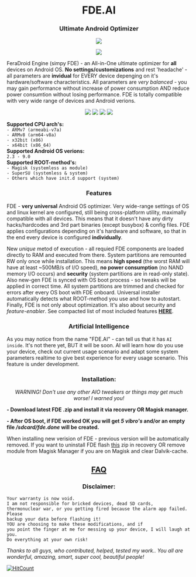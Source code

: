 <h1 align="center">FDE.AI</h1>
<h3 align="center"><strong>Ultimate Android Optimizer</strong></h3>
<p align="center"><img src="https://raw.githubusercontent.com/feravolt/FeraDroid-Engine/master/screenshot.png"></p>
<p align="center"><img src="https://img.shields.io/badge/version-v3.05-blueviolet.svg"></p>
<p>FeraDroid Engine (simpy FDE) - an All-in-One ultimate optimizer for <b>all</b> devices on Android OS. <b>No settings/customizations</b> and rest 'headache' - all parameters are <b>invidual</b> for EVERY device depenging on it's hardware/software characteristics. All parameters are <i>very balanced</i> - you may gain performance without increase of power consumption AND reduce power consumtion without losing performance. FDE is totally compatible with very wide range of devices and Android verions.</p>
<p align="center"><a href="https://forum.xda-developers.com/android/software-hacking/beta-feradroid-engine-v0-19-ultimate-t3284421"><img src="https://img.shields.io/badge/Thread%20at-XDA-orange.svg"></a> <a href="https://4pda.ru/forum/index.php?showtopic=716174"><img src="https://img.shields.io/badge/Thread%20at-4PDA-9cf.svg"></a> <a href="https://www.facebook.com/groups/feralab/"><img src="https://img.shields.io/badge/Group%20on-Facebook-blue.svg"></a> <a href="https://t.me/feralab_xda"><img src="https://img.shields.io/badge/-Telegram%20group-informational.svg"></a></p>
<p><b>Supported CPU arch's:</b><br>
<code>- ARMv7 (armeabi-v7a)</code><br>
<code>- ARMv8 (arm64-v8a)</code><br>
<code>- x32bit (x86)</code><br>
<code>- x64bit (x86_64)</code><br>
<b>Supported Android OS verions:</b><br>
<code>2.3 - 9.0</code><br>
<b>Supported ROOT-method's:</b><br>
<code>- Magisk (systemless as module)</code><br>
<code>- SuperSU (systemless & system)</code><br>
<code>- Others which have init.d support (system)</code><br></p>
<h3 align="center"><strong>Features</strong></h3>
<p>FDE - <b>very universal</b> Android OS optimizer. Very wide-range settings of OS and linux kernel are configured, still being cross-platform utility, maximally compatible with all devices. This means that it doesn't have any dirty hacks/hardcodes and 3rd part binaries (except busybox) & config files. FDE applies configurations depending on it's hardware and software, so that in the end every device is configured <b>individually</b>.</p><p>New <i>unique</i> metod of execution - all requied FDE components are loaded directly to RAM and executed from there. System partitions are remounted RW only once while installation. This means <b>high speed</b> (the worst RAM will have at least ~500MB/s of I/O speed), <b>no power consumption</b> (no NAND memory I/O occurs) and <b>security</b> (system partitions are in read-only state). Also new-gen FDE is synced with OS boot process - so tweaks will be applied in correct time. All system partitions are trimmed and checked for errors after every OS boot with FDE onboard. Universal installer automatically detects what ROOT-method you use and how to autostart. Finally, FDE is not only about optimization. It's also about security and <i>feature-enabler</i>. See compacted list of most included features <a href="https://forum.xda-developers.com/showpost.php?p=79092323&postcount=517"><b>HERE</b></a>.</p>
<h3 align="center"><strong>Artificial Intelligence</strong></h3>
<p>As you may notice from the name "FDE.AI" - can tell us that it has <code>AI inside</code>. It's not there yet, BUT it will be soon. AI will learn how do you use your device, check out current usage scenario and adapt some system parameters realtime to give best experience for every usage scenario. This feature is under development.</p>
<h3 align="center"><strong>Installation:</strong></h3>
<p align="center"><i>WARNING! Don't use any other AIO tweakers or things may get much worse! I warned you!</i></p>
<p><b>- Download latest FDE .zip and install it via recovery OR Magisk manager.</b></p>
<p><b>- After OS boot, if FDE worked OK you will get <i>5 vibro's</i> and/or an empty file <i>/sdcard/fde.done</i> will be created.</b></p>
<p>When installing new verision of FDE - previous version will be automatically removed. If you want to uninstall FDE flash <a href="https://forum.xda-developers.com/showpost.php?p=79092323&postcount=517">this</a> zip in recovery OR remove module from Magisk Manager if you are on Magisk and clear Dalvik-cache.</p>
<h2 align="center"><a href="https://forum.xda-developers.com/showpost.php?p=79092323&postcount=517"><strong>FAQ</strong></a></h3>
<h3 align="center"><strong>Disclaimer:</strong></h3>
<p><code>Your warranty is now void.
I am not responsible for bricked devices, dead SD cards,
thermonuclear war, or you getting fired because the alarm app failed. Please
backup your data before flashing it!
YOU are choosing to make these modifications, and if
you point the finger at me for messing up your device, I will laugh at you.
Do everything at your own risk!</code></p>

<p><i>Thanks to all guys, who contributed, helped, tested my work.. You all are wonderful, amazing, smart, super cool, beautiful people!</i></p>

[![HitCount](http://hits.dwyl.io/feravolt/FeraDroid-Engine.svg)](http://hits.dwyl.io/feravolt/FeraDroid-Engine)
